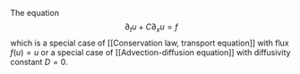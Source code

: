 The equation
$$\partial_t u + C\partial_x u = f$$
which is a special case of [[Conservation law, transport equation]] with flux $f(u)=u$ or a special case of [[Advection-diffusion equation]] with diffusivity constant $D=0$.


